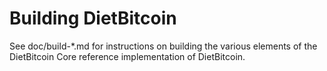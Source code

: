 Building DietBitcoin
================

See doc/build-*.md for instructions on building the various
elements of the DietBitcoin Core reference implementation of DietBitcoin.

